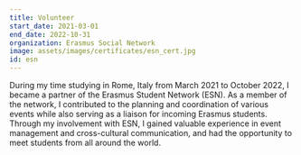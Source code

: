 ```yaml
---
title: Volunteer
start_date: 2021-03-01
end_date: 2022-10-31
organization: Erasmus Social Network
image: assets/images/certificates/esn_cert.jpg
id: esn
---
```

During my time studying in Rome, Italy from March 2021 to October 2022, I became a partner of the Erasmus Student Network (ESN). As a member of the network, I contributed to the planning and coordination of various events while also serving as a liaison for incoming Erasmus students. Through my involvement with ESN, I gained valuable experience in event management and cross-cultural communication, and had the opportunity to meet students from all around the world.

